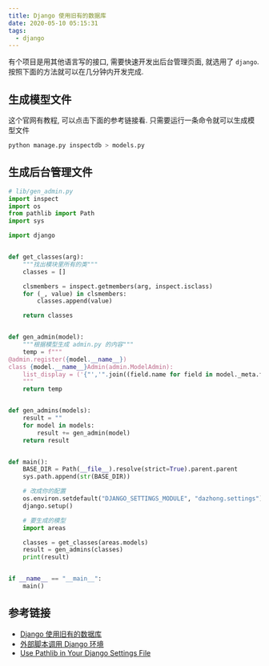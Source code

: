 ```yaml
---
title: Django 使用旧有的数据库
date: 2020-05-10 05:15:31
tags:
  - django
---
```


有个项目是用其他语言写的接口, 需要快速开发出后台管理页面, 就选用了 `django`. 按照下面的方法就可以在几分钟内开发完成.

## 生成模型文件

这个官网有教程, 可以点击下面的参考链接看. 只需要运行一条命令就可以生成模型文件

```bash
python manage.py inspectdb > models.py
```

## 生成后台管理文件

```python
# lib/gen_admin.py
import inspect
import os
from pathlib import Path
import sys

import django


def get_classes(arg):
    """找出模块里所有的类"""
    classes = []

    clsmembers = inspect.getmembers(arg, inspect.isclass)
    for (_, value) in clsmembers:
        classes.append(value)

    return classes


def gen_admin(model):
    """根据模型生成 admin.py 的内容"""
    temp = f"""
@admin.register({model.__name__})
class {model.__name__}Admin(admin.ModelAdmin):
    list_display = ('{"','".join((field.name for field in model._meta.fields))}')
    """
    return temp


def gen_admins(models):
    result = ""
    for model in models:
        result += gen_admin(model)
    return result


def main():
    BASE_DIR = Path(__file__).resolve(strict=True).parent.parent
    sys.path.append(str(BASE_DIR))

    # 改成你的配置
    os.environ.setdefault("DJANGO_SETTINGS_MODULE", "dazhong.settings")
    django.setup()

    # 要生成的模型
    import areas

    classes = get_classes(areas.models)
    result = gen_admins(classes)
    print(result)


if __name__ == "__main__":
    main()


```

## 参考链接

- [Django 使用旧有的数据库](https://docs.djangoproject.com/zh-hans/3.0/howto/legacy-databases/)
- [外部脚本调用 Django 环境](https://huoyingwhw.com/2019/05/01/%E5%A4%96%E9%83%A8%E8%84%9A%E6%9C%AC%E8%B0%83%E7%94%A8Django%E7%8E%AF%E5%A2%83/)
- [Use Pathlib in Your Django Settings File](https://adamj.eu/tech/2020/03/16/use-pathlib-in-your-django-project/)
